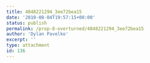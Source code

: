 ```yaml
---
title: 4848221294_3ee72bea15
date: '2010-08-04T19:57:15+00:00'
status: publish
permalink: /prop-8-overturned/4848221294_3ee72bea15
author: 'Dylan Pavelko'
excerpt: ''
type: attachment
id: 136
---
```

<!DOCTYPE html PUBLIC "-//W3C//DTD HTML 4.0 Transitional//EN" "http://www.w3.org/TR/REC-html40/loose.dtd">
<?xml encoding="UTF-8">
